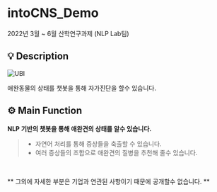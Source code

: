 # intoCNS_Demo
2022년 3월 ~ 6월 산학연구과제 (NLP Lab팀)

## 💡 Description
![UBI](https://user-images.githubusercontent.com/79908728/178421881-52ed2bc9-f59c-41d0-91a7-ac85990ab4cf.png)

애완동물의 상태를 챗봇을 통해 자가진단을 할수 있습니다.

## ⚙ Main Function
**NLP 기반의 챗봇을 통해 애완견의 상태를 알수 있습니다.**

> - 자연어 처리를 통해 증상들을 축출할 수 있습니다.<br>
> - 여러 증상들의 조합으로 애완견의 질병을 추천해 줄수 있습니다. <br>
<br/>

** 그외에 자세한 부분은 기업과 연관된 사항이기 때문에 공개할수 없습니다. ** 
